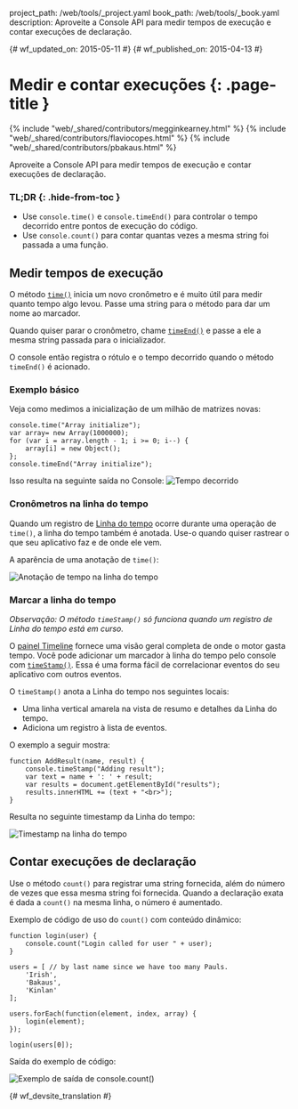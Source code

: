 project_path: /web/tools/_project.yaml
book_path: /web/tools/_book.yaml
description: Aproveite a Console API para medir tempos de execução e contar execuções de declaração.

{# wf_updated_on: 2015-05-11 #}
{# wf_published_on: 2015-04-13 #}

# Medir e contar execuções {: .page-title }

{% include "web/_shared/contributors/megginkearney.html" %}
{% include "web/_shared/contributors/flaviocopes.html" %}
{% include "web/_shared/contributors/pbakaus.html" %}

Aproveite a Console API para medir tempos de execução e contar execuções de declaração.


### TL;DR {: .hide-from-toc }
- Use  <code>console.time()</code> e <code>console.timeEnd()</code> para controlar o tempo decorrido entre pontos de execução do código.
- Use  <code>console.count()</code> para contar quantas vezes a mesma string foi passada a uma função.


## Medir tempos de execução

O método [`time()`](./console-reference#consoletimelabel) inicia um novo cronômetro e é muito útil para medir quanto tempo algo levou. Passe uma string para o método para dar um nome ao marcador.

Quando quiser parar o cronômetro, chame [`timeEnd()`](./console-reference#consoletimeendlabel) e passe a ele a mesma string passada para o inicializador.

O console então registra o rótulo e o tempo decorrido quando o método `timeEnd()` é acionado.

### Exemplo básico

Veja como medimos a inicialização de um milhão de matrizes novas:


    console.time("Array initialize");
    var array= new Array(1000000);
    for (var i = array.length - 1; i >= 0; i--) {
        array[i] = new Object();
    };
    console.timeEnd("Array initialize");
    

Isso resulta na seguinte saída no Console:
![Tempo decorrido](images/track-executions-time-duration.png)

### Cronômetros na linha do tempo

Quando um registro de [Linha do tempo](/web/tools/chrome-devtools/profile/evaluate-performance/timeline-tool) ocorre durante uma operação de `time()`, a linha do tempo também é anotada. Use-o quando quiser rastrear o que seu aplicativo faz e de onde ele vem.

A aparência de uma anotação de `time()`:

![Anotação de tempo na linha do tempo](images/track-executions-time-annotation-on-timeline.png)

### Marcar a linha do tempo

*Observação: O método `timeStamp()` só funciona quando um registro de Linha do tempo está em curso.*

O [painel Timeline](/web/tools/chrome-devtools/profile/evaluate-performance/timeline-tool) fornece uma visão geral completa de onde o motor gasta tempo.
Você pode adicionar um marcador à linha do tempo pelo console com [`timeStamp()`](./console-reference#consoletimestamplabel). Essa é uma forma fácil de correlacionar eventos do seu aplicativo com outros eventos.

O `timeStamp()` anota a Linha do tempo nos seguintes locais:

- Uma linha vertical amarela na vista de resumo e detalhes da Linha do tempo.
- Adiciona um registro à lista de eventos.

O exemplo a seguir mostra:


    function AddResult(name, result) {
        console.timeStamp("Adding result");
        var text = name + ': ' + result;
        var results = document.getElementById("results");
        results.innerHTML += (text + "<br>");
    }
    

Resulta no seguinte timestamp da Linha do tempo:

![Timestamp na linha do tempo](images/track-executions-timestamp2.png)

## Contar execuções de declaração

Use o método `count()` para registrar uma string fornecida, além do número de vezes que essa mesma string foi fornecida. Quando a declaração exata é dada a `count()` na mesma linha, o número é aumentado.

Exemplo de código de uso do `count()` com conteúdo dinâmico:


    function login(user) {
        console.count("Login called for user " + user);
    }
    
    users = [ // by last name since we have too many Pauls.
        'Irish',
        'Bakaus',
        'Kinlan'
    ];
    
    users.forEach(function(element, index, array) {
        login(element);
    });
    
    login(users[0]);
    

Saída do exemplo de código:

![Exemplo de saída de console.count()](images/track-executions-console-count.png)




{# wf_devsite_translation #}
